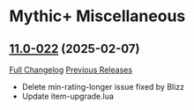 # Mythic+ Miscellaneous

## [11.0-022](https://github.com/teelolws/MplusAG/tree/11.0-022) (2025-02-07)
[Full Changelog](https://github.com/teelolws/MplusAG/compare/11.0-021...11.0-022) [Previous Releases](https://github.com/teelolws/MplusAG/releases)

- Delete min-rating-longer issue fixed by Blizz  
- Update item-upgrade.lua  
